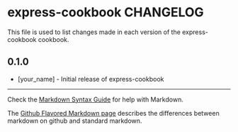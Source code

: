express-cookbook CHANGELOG
==========================

This file is used to list changes made in each version of the express-cookbook cookbook.

0.1.0
-----
- [your_name] - Initial release of express-cookbook

- - -
Check the [Markdown Syntax Guide](http://daringfireball.net/projects/markdown/syntax) for help with Markdown.

The [Github Flavored Markdown page](http://github.github.com/github-flavored-markdown/) describes the differences between markdown on github and standard markdown.
